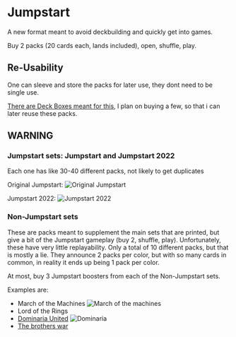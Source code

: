 # Jumpstart
A new format meant to avoid deckbuilding and quickly get into games.

Buy 2 packs (20 cards each, lands included), open, shuffle, play.

## Re-Usability
One can sleeve and store the packs for later use, they dont need to be single use.

[There are Deck Boxes meant for this](https://www.dragonshield.com/webshop/deck-boxes/404-cube-shell-forest-green.html?_gl=1*i2xlmp*_up*MQ..&gclid=EAIaIQobChMI0Ij_gKi4gAMV2RB7Ch2GxwjREAAYASABEgI8rvD_BwE), I plan on buying a few, so that i can later reuse these packs.

## WARNING

### Jumpstart sets: Jumpstart and Jumpstart 2022
Each one has like 30-40 different packs, not likely to get duplicates

Original Jumpstart: ![Original Jumpstart](/images/jumpstart/jumpstartOG.png)

Jumpstart 2022: ![Jumpstart 2022](/images/jumpstart/jumpstart2022.png)

### Non-Jumpstart sets
These are packs meant to supplement the main sets that are printed, but give a bit of the Jumpstart gameplay (buy 2, shuffle, play). 
Unfortunately, these have very little replayability. Only a total of 10 different packs, but that is mostly a lie. They announce 2 packs per color, but with so many cards in common, in reality it ends up being 1 pack per color. 

At most, buy 3 Jumpstart boosters from each of the Non-Jumpstart sets.

Examples are:
- March of the Machines
![March of the machines](images/jumpstart/march.png)
- Lord of the Rings
- [Dominaria United](https://mtg.fandom.com/wiki/Dominaria_United/Jumpstart)
![Dominaria](images/jumpstart/dominaria.png)
- [The brothers war ](https://mtg.fandom.com/wiki/The_Brothers%27_War/Jumpstart)